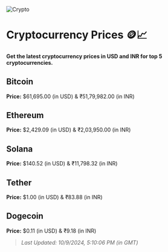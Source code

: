 
![Crypto](https://www.techguide.com.au/wp-content/uploads/2020/11/crypto3.jpeg)

# Cryptocurrency Prices 🪙📈

#### Get the latest cryptocurrency prices in USD and INR for top 5 cryptocurrencies.

## Bitcoin

**Price:** $61,695.00 (in USD) & ₹51,79,982.00 (in INR)

## Ethereum

**Price:** $2,429.09 (in USD) & ₹2,03,950.00 (in INR)

## Solana

**Price:** $140.52 (in USD) & ₹11,798.32 (in INR)

## Tether

**Price:** $1.00 (in USD) & ₹83.88 (in INR)

## Dogecoin

**Price:** $0.11 (in USD) & ₹9.18 (in INR)

> _Last Updated: 10/9/2024, 5:10:06 PM (in GMT)_
